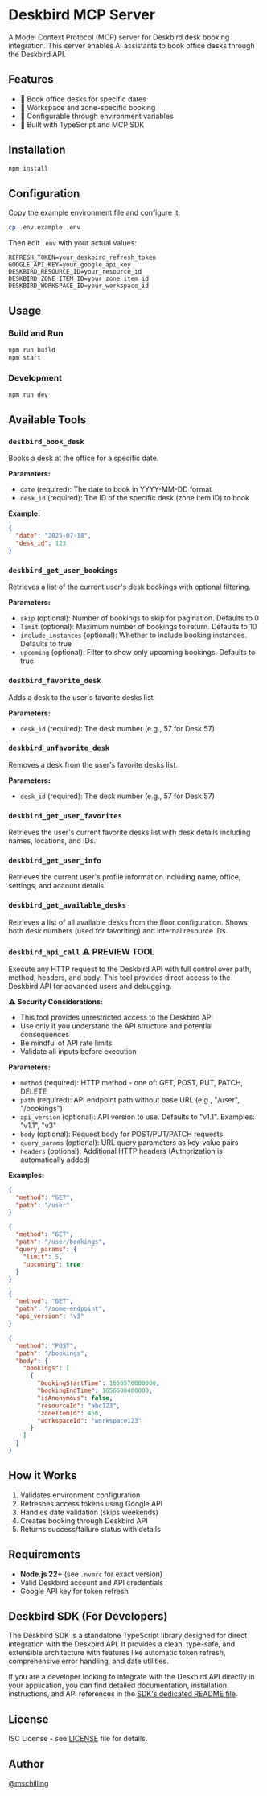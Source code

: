 # Deskbird MCP Server

A Model Context Protocol (MCP) server for Deskbird desk booking integration. This server enables AI assistants to book office desks through the Deskbird API.

## Features

- 📅 Book office desks for specific dates
- 🏢 Workspace and zone-specific booking
- 🔧 Configurable through environment variables
- 🚀 Built with TypeScript and MCP SDK

## Installation

```bash
npm install
```

## Configuration

Copy the example environment file and configure it:

```bash
cp .env.example .env
```

Then edit `.env` with your actual values:

```env
REFRESH_TOKEN=your_deskbird_refresh_token
GOOGLE_API_KEY=your_google_api_key
DESKBIRD_RESOURCE_ID=your_resource_id
DESKBIRD_ZONE_ITEM_ID=your_zone_item_id
DESKBIRD_WORKSPACE_ID=your_workspace_id
```

## Usage

### Build and Run

```bash
npm run build
npm start
```

### Development

```bash
npm run dev
```

## Available Tools

### `deskbird_book_desk`

Books a desk at the office for a specific date.

**Parameters:**
- `date` (required): The date to book in YYYY-MM-DD format
- `desk_id` (required): The ID of the specific desk (zone item ID) to book

**Example:**
```json
{
  "date": "2025-07-18",
  "desk_id": 123
}
```

### `deskbird_get_user_bookings`

Retrieves a list of the current user's desk bookings with optional filtering.

**Parameters:**
- `skip` (optional): Number of bookings to skip for pagination. Defaults to 0
- `limit` (optional): Maximum number of bookings to return. Defaults to 10
- `include_instances` (optional): Whether to include booking instances. Defaults to true
- `upcoming` (optional): Filter to show only upcoming bookings. Defaults to true

### `deskbird_favorite_desk`

Adds a desk to the user's favorite desks list.

**Parameters:**
- `desk_id` (required): The desk number (e.g., 57 for Desk 57)

### `deskbird_unfavorite_desk`

Removes a desk from the user's favorite desks list.

**Parameters:**
- `desk_id` (required): The desk number (e.g., 57 for Desk 57)

### `deskbird_get_user_favorites`

Retrieves the user's current favorite desks list with desk details including names, locations, and IDs.

### `deskbird_get_user_info`

Retrieves the current user's profile information including name, office, settings, and account details.

### `deskbird_get_available_desks`

Retrieves a list of all available desks from the floor configuration. Shows both desk numbers (used for favoriting) and internal resource IDs.

### `deskbird_api_call` ⚠️ PREVIEW TOOL

Execute any HTTP request to the Deskbird API with full control over path, method, headers, and body. This tool provides direct access to the Deskbird API for advanced users and debugging.

**⚠️ Security Considerations:**
- This tool provides unrestricted access to the Deskbird API
- Use only if you understand the API structure and potential consequences
- Be mindful of API rate limits
- Validate all inputs before execution

**Parameters:**
- `method` (required): HTTP method - one of: GET, POST, PUT, PATCH, DELETE
- `path` (required): API endpoint path without base URL (e.g., "/user", "/bookings")
- `api_version` (optional): API version to use. Defaults to "v1.1". Examples: "v1.1", "v3"
- `body` (optional): Request body for POST/PUT/PATCH requests
- `query_params` (optional): URL query parameters as key-value pairs
- `headers` (optional): Additional HTTP headers (Authorization is automatically added)

**Examples:**
```json
{
  "method": "GET",
  "path": "/user"
}
```

```json
{
  "method": "GET",
  "path": "/user/bookings",
  "query_params": {
    "limit": 5,
    "upcoming": true
  }
}
```

```json
{
  "method": "GET",
  "path": "/some-endpoint",
  "api_version": "v3"
}
```

```json
{
  "method": "POST",
  "path": "/bookings",
  "body": {
    "bookings": [
      {
        "bookingStartTime": 1656576000000,
        "bookingEndTime": 1656608400000,
        "isAnonymous": false,
        "resourceId": "abc123",
        "zoneItemId": 456,
        "workspaceId": "workspace123"
      }
    ]
  }
}
```

## How it Works

1. Validates environment configuration
2. Refreshes access tokens using Google API
3. Handles date validation (skips weekends)
4. Creates booking through Deskbird API
5. Returns success/failure status with details

## Requirements

- **Node.js 22+** (see `.nvmrc` for exact version)
- Valid Deskbird account and API credentials
- Google API key for token refresh

## Deskbird SDK (For Developers)

The Deskbird SDK is a standalone TypeScript library designed for direct integration with the Deskbird API. It provides a clean, type-safe, and extensible architecture with features like automatic token refresh, comprehensive error handling, and date utilities.

If you are a developer looking to integrate with the Deskbird API directly in your application, you can find detailed documentation, installation instructions, and API references in the [SDK's dedicated README file](src/sdk/README.md).

## License

ISC License - see [LICENSE](LICENSE) file for details.

## Author

[@mschilling](https://github.com/mschilling)
